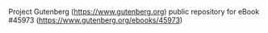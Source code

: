 Project Gutenberg (https://www.gutenberg.org) public repository for eBook #45973 (https://www.gutenberg.org/ebooks/45973)
